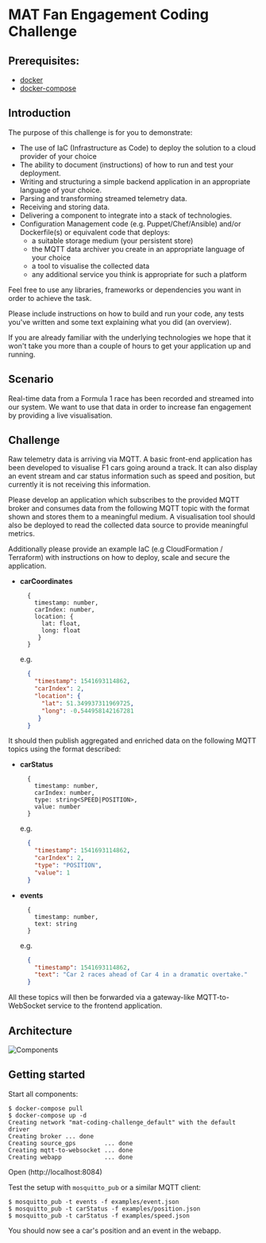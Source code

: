 # MAT Fan Engagement Coding Challenge

## Prerequisites:

* [docker](https://docs.docker.com/)
* [docker-compose](https://docs.docker.com/compose/)

## Introduction

The purpose of this challenge is for you to demonstrate:

* The use of IaC (Infrastructure as Code) to deploy the solution to a cloud provider of your choice
* The ability to document (instructions) of how to run and test your deployment.
* Writing and structuring a simple backend application in an appropriate language of your choice.
* Parsing and transforming streamed telemetry data.
* Receiving and storing data.
* Delivering a component to integrate into a stack of technologies.
* Configuration Management code (e.g. Puppet/Chef/Ansible) and/or Dockerfile(s) or equivalent code that deploys:
  * a suitable storage medium (your persistent store)
  * the MQTT data archiver you create in an appropriate language of your choice
  * a tool to visualise the collected data
  * any additional service you think is appropriate for such a platform
  
Feel free to use any libraries, frameworks or dependencies you want in order to achieve the task.

Please include instructions on how to build and run your code, any tests you've written and some text explaining what you did (an overview).

If you are already familiar with the underlying technologies we hope that it won't take you more than a couple of hours to get your application up and running.

## Scenario

Real-time data from a Formula 1 race has been recorded and streamed into our system. We want to use that data in order to increase fan engagement by providing a live visualisation.

## Challenge

Raw telemetry data is arriving via MQTT. A basic front-end application has been developed to visualise F1 cars going around a track. It can also display an event stream and car status information such as speed and position, but currently it is not receiving this information.

Please develop an application which subscribes to the provided MQTT broker and consumes data from the following MQTT topic with the format shown and stores them to a meaningful medium. A visualisation tool should also be deployed to read the collected data source to provide meaningful metrics.

Additionally please provide an example IaC (e.g CloudFormation / Terraform) with instructions on how to deploy, scale and secure the application.

* **carCoordinates**

    ```console
      {
        timestamp: number,
        carIndex: number,
        location: {
          lat: float,
          long: float
         }
      }
    ```

  e.g.

    ```json
      {
        "timestamp": 1541693114862,
        "carIndex": 2,
        "location": {
          "lat": 51.349937311969725,
          "long": -0.544958142167281
         }
      }
    ```

It should then publish aggregated and enriched data on the following MQTT topics using the format described:

- **carStatus**

    ```console
      {
        timestamp: number,
        carIndex: number,
        type: string<SPEED|POSITION>,
        value: number
      }
    ```

  e.g.

    ```json
      {
        "timestamp": 1541693114862,
        "carIndex": 2,
        "type": "POSITION",
        "value": 1
      }
    ```

- **events**

    ```console
      {
        timestamp: number,
        text: string
      }
    ```

  e.g.

    ```json
      {
        "timestamp": 1541693114862,
        "text": "Car 2 races ahead of Car 4 in a dramatic overtake."
      }
    ```

All these topics will then be forwarded via a gateway-like MQTT-to-WebSocket service to the frontend application.

## Architecture

![Components](./components.svg)

## Getting started

Start all components:

```console
$ docker-compose pull
$ docker-compose up -d
Creating network "mat-coding-challenge_default" with the default driver
Creating broker ... done
Creating source_gps        ... done
Creating mqtt-to-websocket ... done
Creating webapp            ... done
```

Open (http://localhost:8084)

Test the setup with `mosquitto_pub` or a similar MQTT client:

```console
$ mosquitto_pub -t events -f examples/event.json
$ mosquitto_pub -t carStatus -f examples/position.json
$ mosquitto_pub -t carStatus -f examples/speed.json
```

You should now see a car's position and an event in the webapp.

